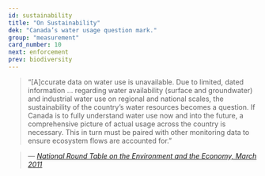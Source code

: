 ```yaml
---
id: sustainability
title: "On Sustainability"
dek: "Canada’s water usage question mark."
group: "measurement"
card_number: 10
next: enforcement
prev: biodiversity
---
```


> “[A]ccurate data on water use is unavailable. Due to limited, dated information … regarding water availability (surface and groundwater) and industrial water use on regional and national scales, the sustainability of the country’s water resources becomes a question. If Canada is to fully understand water use now and into the future, a comprehensive picture of actual usage across the country is necessary. This in turn must be paired with other monitoring data to ensure ecosystem flows are accounted for.” 

> — <cite>[National Round Table on the Environment and the Economy, March 2011][1]</cite>

[1]:http://www.stratos-sts.com/insights/nrtee-report-changing-currents-water-sustainability-and-the-future-of-canadas-natural-resource-sectors/
